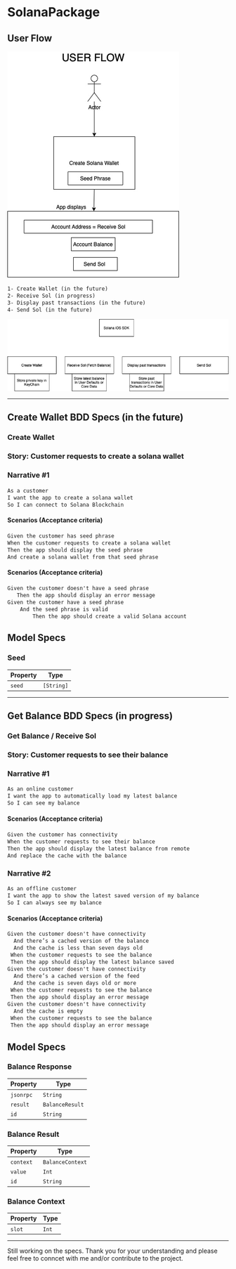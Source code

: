 # SolanaPackage

## User Flow
![alt text](https://github.com/denizTutuncu/SolanaPackage/blob/main/SolanaiOS/Diagrams/UserFlow.jpg?raw=true)

```
1- Create Wallet (in the future)
2- Receive Sol (in progress)
3- Display past transactions (in the future)
4- Send Sol (in the future)
```

![alt text](https://github.com/denizTutuncu/SolanaPackage/blob/main/SolanaiOS/Diagrams/SOLiOSSDK.jpg?raw=true)

----------------

## Create Wallet BDD Specs (in the future)

### Create Wallet
### Story: Customer requests to create a solana wallet

### Narrative #1
```
As a customer
I want the app to create a solana wallet
So I can connect to Solana Blockchain
```

#### Scenarios (Acceptance criteria)

```
Given the customer has seed phrase
When the customer requests to create a solana wallet
Then the app should display the seed phrase
And create a solana wallet from that seed phrase
```

#### Scenarios (Acceptance criteria)

```
Given the customer doesn't have a seed phrase
   Then the app should display an error message
Given the customer have a seed phrase
    And the seed phrase is valid
        Then the app should create a valid Solana account
```

## Model Specs

### Seed

| Property      | Type                |
|---------------|---------------------|
| `seed`        | `[String]`          |


----------------

## Get Balance BDD Specs (in progress)

### Get Balance / Receive Sol
### Story: Customer requests to see their balance

### Narrative #1
```
As an online customer
I want the app to automatically load my latest balance
So I can see my balance
```
#### Scenarios (Acceptance criteria)

```
Given the customer has connectivity
When the customer requests to see their balance
Then the app should display the latest balance from remote
And replace the cache with the balance
```

### Narrative #2

```
As an offline customer
I want the app to show the latest saved version of my balance
So I can always see my balance
```

#### Scenarios (Acceptance criteria)

```
Given the customer doesn't have connectivity
  And there’s a cached version of the balance
  And the cache is less than seven days old
 When the customer requests to see the balance
 Then the app should display the latest balance saved
Given the customer doesn't have connectivity
  And there’s a cached version of the feed
  And the cache is seven days old or more
 When the customer requests to see the balance
 Then the app should display an error message
Given the customer doesn't have connectivity
  And the cache is empty
 When the customer requests to see the balance
 Then the app should display an error message
```

## Model Specs

### Balance Response

| Property      | Type                |
|---------------|---------------------|
| `jsonrpc`     | `String`            |
| `result`      | `BalanceResult`     |
| `id`          | `String`            |

### Balance Result
| Property      | Type                |
|---------------|---------------------|
| `context`     | `BalanceContext`    |
| `value`       | `Int`               |
| `id`          | `String`            |

### Balance Context
| Property      | Type                |
|---------------|---------------------|
| `slot`        | `Int`               |

-----------------

Still working on the specs. Thank you for your understanding and please feel free to conncet with me and/or contribute to the project.
